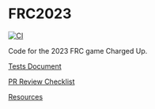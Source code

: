 # FRC2023

[![CI](https://github.com/iron-claw-972/FRC2023/actions/workflows/main.yml/badge.svg)](https://github.com/iron-claw-972/Code-Structure-2023/actions/workflows/main.yml)

Code for the 2023 FRC game Charged Up.

[Tests Document](https://docs.google.com/document/d/1kFL95xaIpKRx5C6gqGGUNthKWriSK3rzO9QlUTrvKe4/edit)

[PR Review Checklist](https://docs.google.com/document/d/14ZIhQRlUPK0wl5_AmM80N2D2KJUd6k_7I6isLS89YKU/edit)

[Resources](https://docs.google.com/document/d/1Cr0yUcSwLUfkBVjelHgjrfKERX4JBkMNV69xbBwJ_p0/edit)

